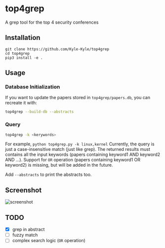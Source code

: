 # top4grep
A grep tool for the top 4 security conferences

## Installation
```
git clone https://github.com/Kyle-Kyle/top4grep
cd top4grep
pip3 install -e .
```

## Usage 
### Database Initialization
If you want to update the papers stored in `top4grep/papers.db`, you can recreate it with:
```bash
top4grep --build-db --abstracts
```

### Query
```bash
top4grep -k <kerywords>
```

For example, `python top4grep.py -k linux,kernel`
Currently, the query is just a case-insensitive match (just like grep). The returned results must contains all the input keywords (papers containing keyword1 AND keyword2 AND ...). Support for `OR` operation (papers containing keyword1 OR keyword2) is missing, but will be added in the future.

Add `--abstracts` to print the abstracts too.

## Screenshot
![screenshot](https://raw.githubusercontent.com/Kyle-Kyle/top4grep/master/img/screenshot.png)

## TODO
- [x] grep in abstract
- [ ] fuzzy match
- [ ] complex search logic (`OR` operation)
